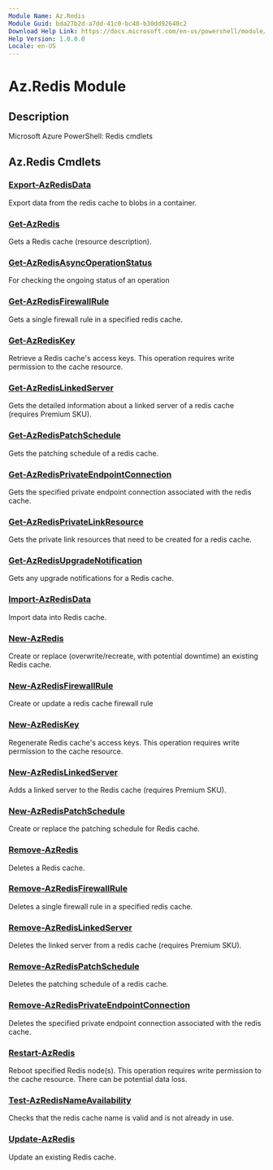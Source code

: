 ```yaml
---
Module Name: Az.Redis
Module Guid: bda27b2d-a7dd-41c0-bc40-b30dd92640c2
Download Help Link: https://docs.microsoft.com/en-us/powershell/module/az.redis
Help Version: 1.0.0.0
Locale: en-US
---
```


# Az.Redis Module
## Description
Microsoft Azure PowerShell: Redis cmdlets

## Az.Redis Cmdlets
### [Export-AzRedisData](Export-AzRedisData.md)
Export data from the redis cache to blobs in a container.

### [Get-AzRedis](Get-AzRedis.md)
Gets a Redis cache (resource description).

### [Get-AzRedisAsyncOperationStatus](Get-AzRedisAsyncOperationStatus.md)
For checking the ongoing status of an operation

### [Get-AzRedisFirewallRule](Get-AzRedisFirewallRule.md)
Gets a single firewall rule in a specified redis cache.

### [Get-AzRedisKey](Get-AzRedisKey.md)
Retrieve a Redis cache's access keys.
This operation requires write permission to the cache resource.

### [Get-AzRedisLinkedServer](Get-AzRedisLinkedServer.md)
Gets the detailed information about a linked server of a redis cache (requires Premium SKU).

### [Get-AzRedisPatchSchedule](Get-AzRedisPatchSchedule.md)
Gets the patching schedule of a redis cache.

### [Get-AzRedisPrivateEndpointConnection](Get-AzRedisPrivateEndpointConnection.md)
Gets the specified private endpoint connection associated with the redis cache.

### [Get-AzRedisPrivateLinkResource](Get-AzRedisPrivateLinkResource.md)
Gets the private link resources that need to be created for a redis cache.

### [Get-AzRedisUpgradeNotification](Get-AzRedisUpgradeNotification.md)
Gets any upgrade notifications for a Redis cache.

### [Import-AzRedisData](Import-AzRedisData.md)
Import data into Redis cache.

### [New-AzRedis](New-AzRedis.md)
Create or replace (overwrite/recreate, with potential downtime) an existing Redis cache.

### [New-AzRedisFirewallRule](New-AzRedisFirewallRule.md)
Create or update a redis cache firewall rule

### [New-AzRedisKey](New-AzRedisKey.md)
Regenerate Redis cache's access keys.
This operation requires write permission to the cache resource.

### [New-AzRedisLinkedServer](New-AzRedisLinkedServer.md)
Adds a linked server to the Redis cache (requires Premium SKU).

### [New-AzRedisPatchSchedule](New-AzRedisPatchSchedule.md)
Create or replace the patching schedule for Redis cache.

### [Remove-AzRedis](Remove-AzRedis.md)
Deletes a Redis cache.

### [Remove-AzRedisFirewallRule](Remove-AzRedisFirewallRule.md)
Deletes a single firewall rule in a specified redis cache.

### [Remove-AzRedisLinkedServer](Remove-AzRedisLinkedServer.md)
Deletes the linked server from a redis cache (requires Premium SKU).

### [Remove-AzRedisPatchSchedule](Remove-AzRedisPatchSchedule.md)
Deletes the patching schedule of a redis cache.

### [Remove-AzRedisPrivateEndpointConnection](Remove-AzRedisPrivateEndpointConnection.md)
Deletes the specified private endpoint connection associated with the redis cache.

### [Restart-AzRedis](Restart-AzRedis.md)
Reboot specified Redis node(s).
This operation requires write permission to the cache resource.
There can be potential data loss.

### [Test-AzRedisNameAvailability](Test-AzRedisNameAvailability.md)
Checks that the redis cache name is valid and is not already in use.

### [Update-AzRedis](Update-AzRedis.md)
Update an existing Redis cache.

